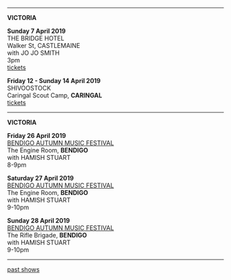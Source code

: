 * * * * * 

**VICTORIA**    

**Sunday 7 April 2019**  
THE BRIDGE HOTEL      
Walker St, CASTLEMAINE        
with JO JO SMITH  
3pm  
[tickets](https://thebridgehotel.oztix.com.au/outlet/event/10815e50-e816-4e15-b386-ddde4cdbffb5)          

**Friday 12 - Sunday 14 April 2019**  
SHIVOOSTOCK  
Caringal Scout Camp, **CARINGAL**  
[tickets](https://www.trybooking.com/book/event?eid=419474)     
    
* * * * * 

**VICTORIA**    

**Friday 26 April 2019**  
[BENDIGO AUTUMN MUSIC FESTIVAL](http://www.bendigoautumnmusic.com)     
The Engine Room, **BENDIGO**  
with HAMISH STUART   
8-9pm         

**Saturday 27 April 2019**  
[BENDIGO AUTUMN MUSIC FESTIVAL](http://www.bendigoautumnmusic.com)     
The Engine Room, **BENDIGO**  
with HAMISH STUART  
9-10pm  
  
**Sunday 28 April 2019**  
[BENDIGO AUTUMN MUSIC FESTIVAL](http://www.bendigoautumnmusic.com)     
The Rifle Brigade, **BENDIGO**  
with HAMISH STUART  
9-10pm  
   
* * * * *  
 
[past shows](?p=shows/archive/)
